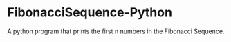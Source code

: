 # FibonacciSequence-Python
A python program that prints the first n numbers in the Fibonacci Sequence.
